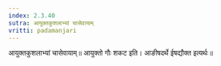 ```yaml
---
index: 2.3.40
sutra: आयुक्तकुशलाभ्यां चासेवायाम्‌
vritti: padamanjari
---
```


 आयुक्तकुशलाभ्यां चासेवायाम्॥ आयुक्तो गौः शकट इति। आङीषदर्थे ईषद्यौक्त इत्यर्थः॥